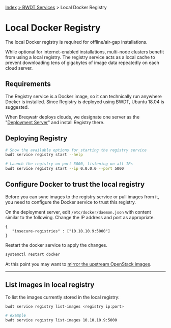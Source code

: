 [Index](/)
[\> BWDT Services](/bwdt-services.html)
\> Local Docker Registry

# Local Docker Registry

The local Docker registry is required for offline/air-gap installations.

While optional for internet-enabled installations,  multi-node clusters benefit
from using a local registry. The registry service acts as a local cache to
prevent downloading tens of gigabytes of image data repeatedly on each cloud
server.


## Requirements

The Registry service is a Docker image, so it can technically run anywhere
Docker is installed. Since Registry is deployed using BWDT, Ubuntu 18.04 is
suggested.

When Breqwatr deploys clouds, we designate one server as the
"[Deployment Server](/deployment-server.md)" and install Registry there.


## Deploying Registry

```bash
# Show the available options for starting the registry service
bwdt service registry start --help

# Launch the registry on port 5000, listening on all IPs
bwdt service registry start --ip 0.0.0.0 --port 5000
```

## Configure Docker to trust the local registry

Before you can sync images to the registry service or pull images from it,
you need to configure the Docker service to trust this registry.

On the deployment server, edit `/etc/docker/daemon.json` with content similar
to the following. Change the IP address and port as appropriate.

```
{
   "insecure-registries" : ["10.10.10.9:5000"]
}
```

Restart the docker service to apply the changes.

```bash
systemctl restart docker
```

At this point you may want to
[mirror the upstream OpenStack images](openstack-registry-mirror.html).


---


## List images in local registry

To list the images currently stored in the local registry:

```bash
bwdt service registry list-images <registry ip:port>

# example
bwdt service registry list-images 10.10.10.9:5000
```
